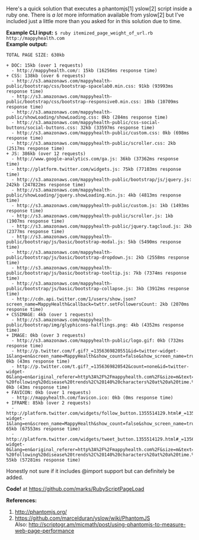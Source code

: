 Here's a quick solution that executes a phantomjs[1] yslow[2] script inside a ruby one. There is _a lot_ more information available from yslow[2] but I've included just a little more than you asked for in this solution due to time.

**Example CLI input:** `$ ruby itemized_page_weight_of_url.rb http://mappyhealth.com`  
**Example output:**

    TOTAL PAGE SIZE: 630kb

    + DOC: 15kb (over 1 requests)
      - http://mappyhealth.com/: 15kb (16256ms response time)
    + CSS: 138kb (over 6 requests)
      - http://s3.amazonaws.com/mappyhealth-public/bootstrap/css/bootstrap-spacelab0.min.css: 91kb (93993ms response time)
      - http://s3.amazonaws.com/mappyhealth-public/bootstrap/css/bootstrap-responsive0.min.css: 10kb (10709ms response time)
      - http://s3.amazonaws.com/mappyhealth-public/showLoading/showLoading.css: 0kb (284ms response time)
      - http://s3.amazonaws.com/mappyhealth-public/css-social-buttons/social-buttons.css: 32kb (33597ms response time)
      - http://s3.amazonaws.com/mappyhealth-public/custom.css: 0kb (698ms response time)
      - http://s3.amazonaws.com/mappyhealth-public/scroller.css: 2kb (2517ms response time)
    + JS: 386kb (over 12 requests)
      - http://www.google-analytics.com/ga.js: 36kb (37362ms response time)
      - http://platform.twitter.com/widgets.js: 75kb (77103ms response time)
      - http://s3.amazonaws.com/mappyhealth-public/bootstrap/js/jquery.js: 242kb (247822ms response time)
      - http://s3.amazonaws.com/mappyhealth-public/showLoading/jquery.showLoading.min.js: 4kb (4813ms response time)
      - http://s3.amazonaws.com/mappyhealth-public/custom.js: 1kb (1493ms response time)
      - http://s3.amazonaws.com/mappyhealth-public/scroller.js: 1kb (1907ms response time)
      - http://s3.amazonaws.com/mappyhealth-public/jquery.tagcloud.js: 2kb (2377ms response time)
      - http://s3.amazonaws.com/mappyhealth-public/bootstrap/js/basic/bootstrap-modal.js: 5kb (5490ms response time)
      - http://s3.amazonaws.com/mappyhealth-public/bootstrap/js/basic/bootstrap-dropdown.js: 2kb (2558ms response time)
      - http://s3.amazonaws.com/mappyhealth-public/bootstrap/js/basic/bootstrap-tooltip.js: 7kb (7374ms response time)
      - http://s3.amazonaws.com/mappyhealth-public/bootstrap/js/basic/bootstrap-collapse.js: 3kb (3912ms response time)
      - http://cdn.api.twitter.com/1/users/show.json?screen_name=MappyHealth&callback=twttr.setFollowersCount: 2kb (2070ms response time)
    + CSSIMAGE: 4kb (over 1 requests)
      - http://s3.amazonaws.com/mappyhealth-public/bootstrap/img/glyphicons-halflings.png: 4kb (4352ms response time)
    + IMAGE: 0kb (over 3 requests)
      - http://s3.amazonaws.com/mappyhealth-public/logo.gif: 0kb (732ms response time)
      - http://p.twitter.com/f.gif?_=1356369820551&id=twitter-widget-1&lang=en&screen_name=MappyHealth&show_count=false&show_screen_name=true&size=m&twttr_variant=2.0&twttr_referrer=http%3A%2F%2Fmappyhealth.com%2F&twttr_widget=1&twttr_hask=0&twttr_li=0&twttr_pid=v3%3A1356369820120830106696393: 0kb (43ms response time)
      - http://p.twitter.com/t.gif?_=1356369820542&count=none&id=twitter-widget-0&lang=en&original_referer=http%3A%2F%2Fmappyhealth.com%2F&size=m&text=Check%20out%20%40MappyHealth%20-%20following%20disease%20trends%2C%20140%20characters%20at%20a%20time.%20%23NowTrending2012&url=http%3A%2F%2Fmappyhealth.com%2F&type=share&twttr_referrer=http%3A%2F%2Fmappyhealth.com%2F&twttr_widget=1&twttr_hask=0&twttr_li=0&twttr_pid=: 0kb (43ms response time)
    + FAVICON: 0kb (over 1 requests)
      - http://mappyhealth.com/favicon.ico: 0kb (0ms response time)
    + IFRAME: 85kb (over 2 requests)
      - http://platform.twitter.com/widgets/follow_button.1355514129.html#_=1356369820551&id=twitter-widget-1&lang=en&screen_name=MappyHealth&show_count=false&show_screen_name=true&size=m: 65kb (67553ms response time)
      - http://platform.twitter.com/widgets/tweet_button.1355514129.html#_=1356369820542&count=none&id=twitter-widget-0&lang=en&original_referer=http%3A%2F%2Fmappyhealth.com%2F&size=m&text=Check%20out%20%40MappyHealth%20-%20following%20disease%20trends%2C%20140%20characters%20at%20a%20time.%20%23NowTrending2012&url=http%3A%2F%2Fmappyhealth.com%2F: 55kb (57281ms response time)

Honestly not sure if it includes @import support but can definitely be added.

**Code!** at https://github.com/marks/RubyScriptPageLoad


**References:**
1. http://phantomjs.org/  
2. https://github.com/marcelduran/yslow/wiki/PhantomJS  
Also: http://scriptogr.am/micmath/post/using-phantomjs-to-measure-web-page-performance  
